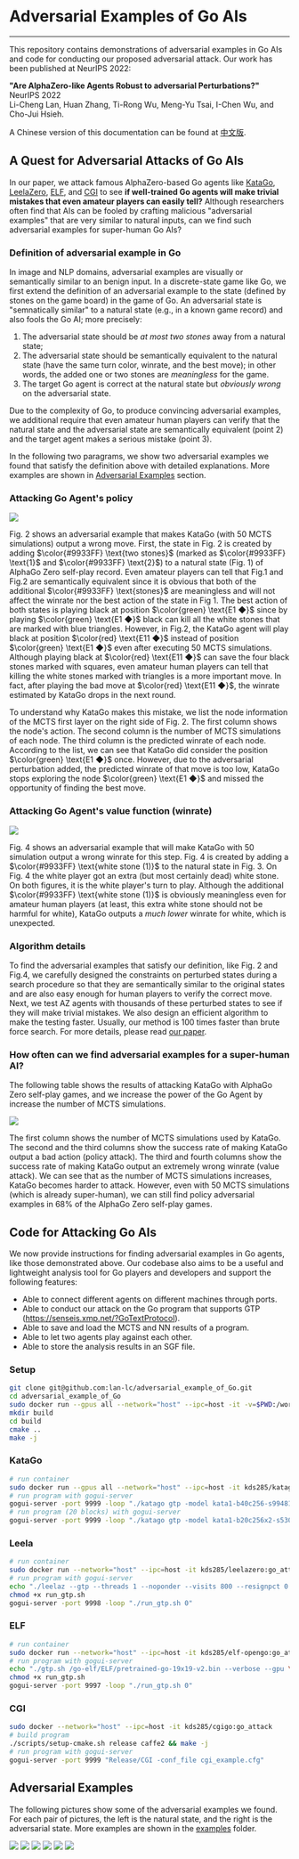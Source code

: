 # Adversarial Examples of Go AIs
-----

This repository contains demonstrations of adversarial examples in Go AIs and code for conducting our proposed adversarial attack. Our work has been published at NeurIPS 2022:

**"Are AlphaZero-like Agents Robust to adversarial Perturbations?"**  
NeurIPS 2022  
Li-Cheng Lan, Huan Zhang, Ti-Rong Wu, Meng-Yu Tsai, I-Chen Wu, and Cho-Jui Hsieh. 

A Chinese version of this documentation can be found at [中文版](https://github.com/lan-lc/adversarial_example_of_Go/blob/main/chineseREADME.md).

## A Quest for Adversarial Attacks of Go AIs

In our paper, we attack famous AlphaZero-based Go agents like [KataGo](https://github.com/lightvector/KataGo), [LeelaZero](https://github.com/leela-zero/leela-zero), [ELF](https://github.com/pytorch/ELF), and [CGI](https://arxiv.org/abs/2003.06212) to see **if well-trained Go agents will make trivial mistakes that even amateur players can easily tell?** Although researchers often find that AIs can be fooled by crafting malicious "adversarial examples" that are very similar to natural inputs, can we find such adversarial examples for super-human Go AIs?

### Definition of adversarial example in Go

In image and NLP domains, adversarial examples are visually or semantically similar to an benign input. In a discrete-state game like Go, we first extend the definition of an adversarial example to the state (defined by stones on the game board) in the game of Go. An adversarial state is "semnatically similar" to a natural state (e.g., in a known game record) and also fools the Go AI; more precisely:

1. The adversarial state should be *at most two stones* away from a natural state;
2. The adversarial state should be semantically equivalent to the natural state (have the same turn color, winrate, and the best move); in other words, the added one or two stones are *meaningless* for the game.
3. The target Go agent is correct at the natural state but *obviously wrong* on the adversarial state.

Due to the complexity of Go, to produce convincing adversarial examples, we additional require that even amateur human players can verify that the natural state and the adversarial state are semantically equivalent (point 2) and the target agent makes a serious mistake (point 3).

In the following two paragrams, we show two adversarial examples we found that satisfy the definition above with detailed explanations. More examples are shown in [Adversarial Examples](#adversarial-examples) section.

### Attacking Go Agent's policy

![](./images/f12.png)

Fig. 2 shows an adversarial example that makes KataGo (with 50 MCTS simulations) output a wrong move. 
First, the state in Fig. 2 is created by adding $\color{#9933FF} \text{two stones}$ (marked as $\color{#9933FF} \text{1}$ and $\color{#9933FF} \text{2}$) to a natural state (Fig. 1) of AlphaGo Zero self-play record. 
Even amateur players can tell that Fig.1 and Fig.2 are semantically equivalent since it is obvious that both of the additional $\color{#9933FF} \text{stones}$ are meaningless and will not affect the winrate nor the best action of the state in Fig 1. 
The best action of both states is playing black at position $\color{green} \text{E1 ◆}$ since by playing $\color{green} \text{E1 ◆}$ black can kill all the white stones that are marked with blue triangles.
However, in Fig.2, the KataGo agent will play black at position $\color{red} \text{E11 ◆}$ instead of position $\color{green} \text{E1 ◆}$ even after executing 50 MCTS simulations. Although playing black at $\color{red} \text{E11 ◆}$ can save the four black stones marked with squares,  even amateur human players can tell that killing the white stones marked with triangles is a more important move. In fact, after playing the bad move at $\color{red} \text{E11 ◆}$, the winrate estimated by KataGo drops in the next round.


To understand why KataGo makes this mistake,  we list the node information of the MCTS first layer on the right side of Fig. 2.
The first column shows the node's action. The second column is the number of MCTS simulations of each node. The third column is the predicted winrate of each node. According to the list, we can see that KataGo did consider the position $\color{green} \text{E1 ◆}$ once. However, due to the adversarial perturbation added, the predicted winrate of that move is too low, KataGo stops exploring the node $\color{green} \text{E1 ◆}$ and missed the opportunity of finding the best move.

### Attacking Go Agent's value function (winrate)

![](./images/f34.png)

Fig. 4 shows an adversarial example that will make KataGo with 50 simulation output a wrong winrate for this step. Fig. 4 is created by adding a $\color{#9933FF} \text{white stone (1)}$ to the natural state in Fig. 3. On Fig. 4 the white player got an extra (but most certainly dead) white stone. On both figures, it is the white player's turn to play. Although the additional  $\color{#9933FF} \text{white stone (1)}$ is obviously meaningless even for amateur human players (at least, this extra white stone should not be harmful for white), KataGo outputs a *much lower* winrate for white, which is unexpected. 

### Algorithm details

To find the adversarial examples that satisfy our definition, like Fig. 2 and Fig.4,
we carefully designed the constraints on perturbed states during a search procedure so that they are semantically similar to the original states and are also easy enough for human players to verify the correct move. Next, we test AZ agents with thousands of these perturbed
states to see if they will make trivial mistakes. We also design an efficient algorithm to make the testing faster. Usually, our method is 100 times faster than brute force search. For more details, please read [our paper](https://arxiv.org/).

### How often can we find adversarial examples for a super-human AI?

The following table shows the results of attacking KataGo with AlphaGo Zero self-play games, and we increase the power of the Go Agent by increase the number of MCTS simulations.

![](./images/table.png)

The first column shows the number of MCTS simulations used by KataGo. The second and the third columns show the success rate of making KataGo output a bad action (policy attack). The third and fourth columns show the success rate of making KataGo output an extremely wrong winrate (value attack). We can see that as the number of MCTS simulations increases, KataGo becomes harder to attack. However, even with 50 MCTS simulations (which is already super-human), we can still find policy adversarial examples in 68% of the AlphaGo Zero self-play games. 

## Code for Attacking Go AIs

We now provide instructions for finding adversarial examples in Go agents, like those demonstrated above.
Our codebase also aims to be a useful and lightweight analysis tool for Go players and developers and support the following features:

- Able to connect different agents on different machines through ports.
- Able to conduct our attack on the Go program that supports GTP (https://senseis.xmp.net/?GoTextProtocol). 
- Able to save and load the MCTS and NN results of a program.
- Able to let two agents play against each other.
- Able to store the analysis results in an SGF file.

### Setup


```bash
git clone git@github.com:lan-lc/adversarial_example_of_Go.git
cd adversarial_example_of_Go
sudo docker run --gpus all --network="host" --ipc=host -it -v=$PWD:/workspace kds285/go-attack
mkdir build
cd build
cmake ..
make -j
```
### KataGo
```bash
# run container
sudo docker run --gpus all --network="host" --ipc=host -it kds285/katago
# run program with gogui-server
gogui-server -port 9999 -loop "./katago gtp -model kata1-b40c256-s9948109056-d2425397051.bin.gz -config gtp_example.cfg"
# run program (20 blocks) with gogui-server
gogui-server -port 9999 -loop "./katago gtp -model kata1-b20c256x2-s5303129600-d1228401921.bin.gz -config gtp_example.cfg"
```
### Leela
```bash
# run container
sudo docker run --network="host" --ipc=host -it kds285/leelazero:go_attack
# run program with gogui-server
echo "./leelaz --gtp --threads 1 --noponder --visits 800 --resignpct 0 --timemanage off --gpu \$1 2>/dev/null" > run_gtp.sh
chmod +x run_gtp.sh
gogui-server -port 9998 -loop "./run_gtp.sh 0"
```
### ELF
```bash
# run container
sudo docker run --network="host" --ipc=host -it kds285/elf-opengo:go_attack
# run program with gogui-server
echo "./gtp.sh /go-elf/ELF/pretrained-go-19x19-v2.bin --verbose --gpu \$1 --num_block 20 --dim 256 --mcts_puct 1.50 --batchsize 8 --mcts_rollout_per_batch 8 --mcts_threads 2 --mcts_rollout_per_thread 400 --resign_thres 0 --mcts_virtual_loss 1 2>&1 | grep --line-buffered \"^= \|custom_output\" | awk '{ if(\$1==\"[custom_output]\") { print \$0; } else { print \$0\"\n\"; system(\"\"); } }'" > run_gtp.sh
chmod +x run_gtp.sh
gogui-server -port 9997 -loop "./run_gtp.sh 0"
```
### CGI
```bash
sudo docker --network="host" --ipc=host -it kds285/cgigo:go_attack
# build program
./scripts/setup-cmake.sh release caffe2 && make -j
# run program with gogui-server
gogui-server -port 9999 "Release/CGI -conf_file cgi_example.cfg"
```

## Adversarial Examples
The following pictures show some of the adversarial examples we found. For each pair of pictures, the left is the natural state, and the right is the adversarial state. More examples are shown in the [examples](https://github.com/lan-lc/adversarial_example_of_Go/tree/main/examples) folder.

![](./images/f56.png)
![](./images/f78.png)
![](./images/f910.png)
![](./images/f1112.png)
![](./images/f1314.png)
![](./images/f1516.png)

<!-- 
<img src="./images/f56.png" height="400"/>
<img src="./images/f78.png" height="400"/>
<img src="./images/f710.png" height="400"/>
<img src="./images/f1112.png" height="400"/>
<img src="./images/f1314.png" height="400"/>
<img src="./images/f1516.png" height="400"/> -->
